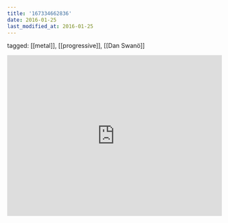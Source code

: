 ```yaml
---
title: '167334662836'
date: 2016-01-25
last_modified_at: 2016-01-25
---
```

tagged: [[metal]], [[progressive]], [[Dan Swanö]]
<iframe allow="accelerometer; autoplay; clipboard-write; encrypted-media; gyroscope; picture-in-picture" allowfullscreen="" frameborder="0" height="375" id="youtube_iframe" src="https://www.youtube.com/embed/pF_42zfAEOM?feature=oembed&amp;enablejsapi=1&amp;origin=https://safe.txmblr.com&amp;wmode=opaque" width="500"></iframe>